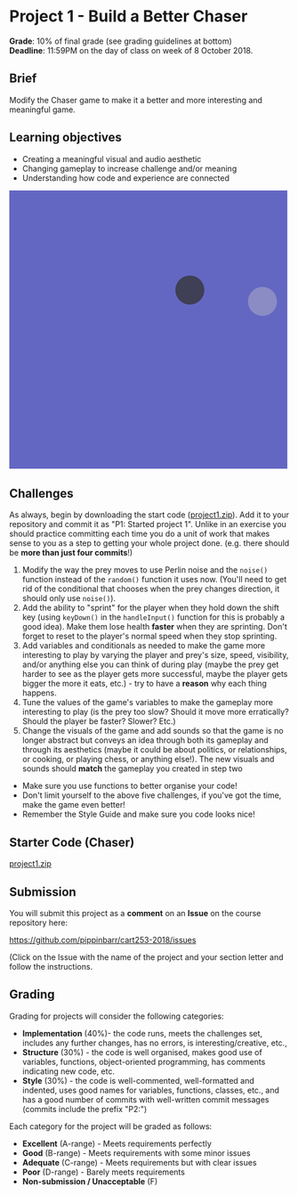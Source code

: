 # Project 1 - Build a Better Chaser

__Grade__: 10% of final grade (see grading guidelines at bottom)  
__Deadline__: 11:59PM on the day of class on week of 8 October 2018.

## Brief

Modify the Chaser game to make it a better and more interesting and meaningful game.

## Learning objectives

- Creating a meaningful visual and audio aesthetic
- Changing gameplay to increase challenge and/or meaning
- Understanding how code and experience are connected

![](images/project-1.png)

## Challenges

As always, begin by downloading the start code ([project1.zip](project1.zip)). Add it to your repository and commit it as "P1: Started project 1". Unlike in an exercise you should practice committing each time you do a unit of work that makes sense to you as a step to getting your whole project done. (e.g. there should be __more than just four commits__!)

1. Modify the way the prey moves to use Perlin noise and the `noise()` function instead of the `random()` function it uses now. (You'll need to get rid of the conditional that chooses when the prey changes direction, it should only use `noise()`).
2. Add the ability to "sprint" for the player when they hold down the shift key (using `keyDown()` in the `handleInput()` function for this is probably a good idea). Make them lose health __faster__ when they are sprinting. Don't forget to reset to the player's normal speed when they stop sprinting.
3. Add variables and conditionals as needed to make the game more interesting to play by varying the player and prey's size, speed, visibility, and/or anything else you can think of during play (maybe the prey get harder to see as the player gets more successful, maybe the player gets bigger the more it eats, etc.) - try to have a __reason__ why each thing happens.
4. Tune the values of the game's variables to make the gameplay more interesting to play (is the prey too slow? Should it move more erratically? Should the player be faster? Slower? Etc.)
5. Change the visuals of the game and add sounds so that the game is no longer abstract but conveys an idea through both its gameplay and through its aesthetics (maybe it could be about politics, or relationships, or cooking, or playing chess, or anything else!). The new visuals and sounds should __match__ the gameplay you created in step two

- Make sure you use functions to better organise your code!
- Don't limit yourself to the above five challenges, if you've got the time, make the game even better!
- Remember the Style Guide and make sure you code looks nice!

## Starter Code (Chaser)

[project1.zip](project1.zip)


## Submission

You will submit this project as a __comment__ on an __Issue__ on the course repository here:

https://github.com/pippinbarr/cart253-2018/issues

(Click on the Issue with the name of the project and your section letter and follow the instructions.


## Grading

Grading for projects will consider the following categories:

- __Implementation__ (40%)- the code runs, meets the challenges set, includes any further changes, has no errors, is interesting/creative, etc.,
- __Structure__ (30%) - the code is well organised, makes good use of variables, functions, object-oriented programming, has comments indicating new code, etc.
- __Style__ (30%) - the code is well-commented, well-formatted and indented, uses good names for variables, functions, classes, etc., and has a good number of commits with well-written commit messages (commits include the prefix "P2:")

Each category for the project will be graded as follows:

- __Excellent__ (A-range) - Meets requirements perfectly
- __Good__ (B-range) - Meets requirements with some minor issues
- __Adequate__ (C-range) - Meets requirements but with clear issues
- __Poor__ (D-range) - Barely meets requirements
- __Non-submission / Unacceptable__ (F)
